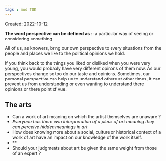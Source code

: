 ```yaml
---
tags : mod TOK
---
```

Created: 2022-10-12 

**The word perspective can be defined as** :: a particular way of seeing or considering something
<!--SR:!2023-01-25,2,190-->

All of us, as knowers, bring our own perspective to every situations from the people and places we like to the political opinions we hold. 

If you think back to the things you liked or disliked when you were very young, you would probably have  very different opinons of them now. As our perspectives change so too do our taste and opinions. Sometimes, our personal perspective can help us to understand others at other times, it can prevent us from understanding or even wanting to understand there opinions or there point of vue.

## The arts

- Can a work of art meaning on which the artist themselves are unaware ?
- *Everyone has there own interpretation of a piece of art meaning they can perceive hidden meanings in art*
- How does knowing more about a social, culture or historical context of a work of art have an impact on our knowledge of the work itself.
- **
- Should your judgments about art be given the same weight from those of an expert ?